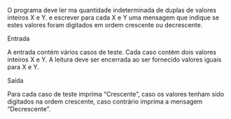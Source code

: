 O programa deve ler ma quantidade indeterminada de duplas de valores inteiros X e Y. e escrever para cada X e Y uma mensagem que indique se estes valores foram digitados em ordem crescente ou decrescente.

Entrada

A entrada contém vários casos de teste. Cada caso contém dois valores inteiros X e Y. A leitura deve ser encerrada ao ser fornecido valores iguais para X e Y.

Saída

Para cada caso de teste imprima “Crescente”, caso os valores tenham sido digitados na ordem crescente, caso contrário imprima a mensagem “Decrescente”.
